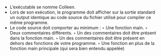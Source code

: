 - L’exécutable se nomme Colleen.
- Lors de son exécution, le programme doit afficher sur la sortie standard un output identique au code source du fichier utilisé pour compiler ce même programme.
- Le code source doit comporter au minimum :
	◦ Une fonction main.
	◦ Deux commentaires différents.
	◦ Un des commentaires doit être présent dans la fonction main.
	◦ Un des commentaires doit être présent en dehors des fonctions de votre programme.
	◦ Une fonction en plus de la fonction main principale (qui sera bien entendu appelée)